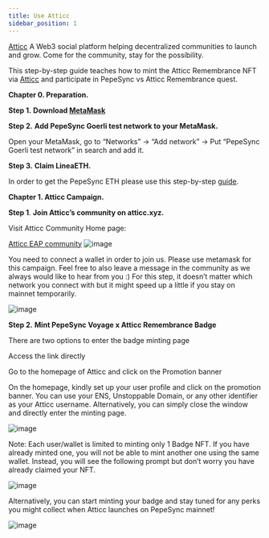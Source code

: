```yaml
---
title: Use Atticc
sidebar_position: 1
---
```


[Atticc](https://atticc.xyz) A Web3 social platform helping decentralized communities to launch and grow. Come for the community, stay for the possibility.

This step-by-step guide teaches how to mint the Atticc Remembrance NFT via [Atticc](https://atticc.xyz/badge_minting) and participate in PepeSync vs Atticc Remembrance quest.

**Chapter 0. Preparation.**

**Step 1.** **Download [MetaMask](https://metamask.io/download/)**

**Step 2.** **Add PepeSync Goerli test network to your MetaMask.**

Open your MetaMask, go to “Networks” -> “Add network” -> Put “PepeSync Goerli test network” in search and add it.

**Step 3.** **Claim LineaETH.**

In order to get the PepeSync ETH please use this step-by-step [guide](https://docs.pepesync.xyz/use-linea-testnet/fund#get-test-eth-on-goerli).

**Chapter 1. Atticc Campaign.**

**Step 1**. **Join Atticc’s community on atticc.xyz.**

Visit Atticc Community Home page:

[Atticc EAP community](https://atticc.xyz/c/0xa186D739CA2b3022b966194004C6b01855D59571/posts) ![image](/img/quests/atticc/atticc_community.png)

You need to connect a wallet in order to join us. Please use metamask for this campaign. Feel free to also leave a message in the community as we always would like to hear from you :) For this step, it doesn’t matter which network you connect with but it might speed up a little if you stay on mainnet temporarily.

![image](/img/quests/atticc/atticc_connect.png)

**Step 2.** **Mint PepeSync Voyage x Atticc Remembrance Badge**

There are two options to enter the badge minting page

Access the link directly

Go to the homepage of Atticc and click on the Promotion banner

On the homepage, kindly set up your user profile and click on the promotion banner. You can use your ENS, Unstoppable Domain, or any other identifier as your Atticc username. Alternatively, you can simply close the window and directly enter the minting page.

![image](/img/quests/atticc/atticc_connect.png)

Note: Each user/wallet is limited to minting only 1 Badge NFT. If you have already minted one, you will not be able to mint another one using the same wallet. Instead, you will see the following prompt but don’t worry you have already claimed your NFT.

![image](/img/quests/atticc/atticc_minted.png)

Alternatively, you can start minting your badge and stay tuned for any perks you might collect when Atticc launches on PepeSync mainnet!

![image](/img/quests/atticc/atticc_mint_nft.png)
